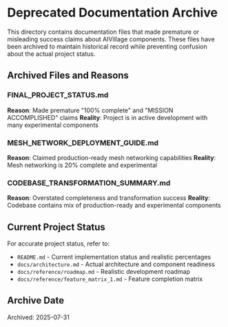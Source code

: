 # Deprecated Documentation Archive

This directory contains documentation files that made premature or misleading success claims about AIVillage components. These files have been archived to maintain historical record while preventing confusion about the actual project status.

## Archived Files and Reasons

### FINAL_PROJECT_STATUS.md
**Reason**: Made premature "100% complete" and "MISSION ACCOMPLISHED" claims
**Reality**: Project is in active development with many experimental components

### MESH_NETWORK_DEPLOYMENT_GUIDE.md
**Reason**: Claimed production-ready mesh networking capabilities
**Reality**: Mesh networking is 20% complete and experimental

### CODEBASE_TRANSFORMATION_SUMMARY.md
**Reason**: Overstated completeness and transformation success
**Reality**: Codebase contains mix of production-ready and experimental components

## Current Project Status

For accurate project status, refer to:
- `README.md` - Current implementation status and realistic percentages
- `docs/architecture.md` - Actual architecture and component readiness
- `docs/reference/roadmap.md` - Realistic development roadmap
- `docs/reference/feature_matrix_1.md` - Feature completion matrix

## Archive Date
Archived: 2025-07-31

